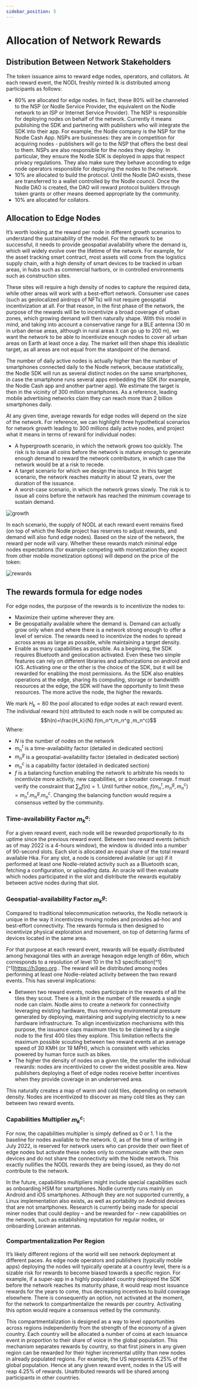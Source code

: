 ```yaml
---
sidebar_position: 5
---
```


# Allocation of Network Rewards

## Distribution Between Network Stakeholders

The token issuance aims to reward edge nodes, operators, and collators. At each reward event, the NODL freshly minted Ik is distributed among participants as follows:
- 80% are allocated for edge nodes. In fact, these 80% will be channeled to the NSP (or Nodle Service Provider, the equivalent on the Nodle network to an ISP or Internet Service Provider). The NSP is responsible for deploying nodes on behalf of the network. Currently it means publishing the SDK and partnering with publishers who will integrate the SDK into their app. For example, the Nodle company is the NSP for the Nodle Cash App. NSPs are businesses: they are in competition for acquiring nodes - publishers will go to the NSP that offers the best deal to them. NSPs are also responsible for the nodes they deploy. In particular, they ensure the Nodle SDK is deployed in apps that respect privacy regulations. They also make sure they behave according to edge node operators responsible for deploying the nodes to the network. 
- 10% are allocated to build the protocol. Until the Nodle DAO exists, these are transferred to a wallet controlled by the Nodle council. Once the Nodle DAO is created, the DAO will reward protocol builders through token grants or other means deemed appropriate by the community.
- 10% are allocated for collators.

## Allocation to Edge Nodes

It’s worth looking at the reward per node in different growth scenarios to understand the sustainability of the model. For the network to be successful, it needs to provide geospatial availability where the demand is, which will widely evolve over the lifetime of the network. For example, for the asset tracking smart contract, most assets will come from the logistics supply chain, with a high density of smart devices to be tracked in urban areas, in hubs such as commercial harbors, or in controlled environments such as construction sites. 

These sites will require a high density of nodes to capture the required data, while other areas will work with a best-effort network. Consumer use cases (such as geolocalized airdrops of NFTs) will not require geospatial incentivization at all. For that reason, in the first phase of the network, the purpose of the rewards will be to incentivize a broad coverage of urban zones, which growing demand will then naturally shape. With this model in mind, and taking into account a conservative range for a BLE antenna (30 m in urban dense areas, although in rural areas it can go up to 200 m), we want the network to be able to incentivize enough nodes to cover all urban areas on Earth at least once a day. The market will then shape this idealistic target, as all areas are not equal from the standpoint of the demand.

The number of daily active nodes is actually higher than the number of smartphones connected daily to the Nodle network, because statistically, the Nodle SDK will run as several distinct nodes on the same smartphones, in case the smartphone runs several apps embedding the SDK (for example, the Nodle Cash app and another partner app). We estimate the target is then in the vicinity of 300 million smartphones. As a reference, leading mobile advertising networks claim they can reach more than 2 billion smartphones daily.

At any given time, average rewards for edge nodes will depend on the size of the network. For reference, we can highlight three hypothetical scenarios for network growth leading to 300 millions daily active nodes, and project what it means in terms of reward for individual nodes:
- A hypergrowth scenario, in which the network grows too quickly. The risk is to issue all coins before the network is mature enough to generate enough demand to reward the network contributors, in which case the network would be at a risk to recede.
- A target scenario for which we design the issuance. In this target scenario, the network reaches maturity in about 12 years, over the duration of  the issuance.
- A worst-case scenario, in which the network grows slowly. The risk is to issue all coins before the network has reached the minimum coverage to sustain demand.

![growth](/static/img/docs/token/scenarios.jpg)

In each scenario, the supply of NODL at each reward event remains fixed (on top of which the Nodle project has reserves to adjust rewards, and demand will also fund edge nodes). Based on the size of the network, the reward per node will vary. Whether these rewards match minimal edge nodes expectations (for example competing with monetization they expect from other mobile monetization options) will depend on the price of the token:

![rewards](/static/img/docs/token/rewards.jpg)

## The rewards formula for edge nodes

For edge nodes, the purpose of the rewards is to incentivize the nodes to:
- Maximize their uptime wherever they are.
- Be geospatially available where the demand is. Demand can actually grow only when and where there is a network strong enough to offer a level of service. The rewards need to incentivize the nodes to spread across areas as large as possible, while maintaining a target density.
- Enable as many capabilities as possible. As a beginning, the SDK requires Bluetooth and geolocation activated. Even these two simple features can rely on different libraries and authorizations on android and iOS. Activating one or the other is the choice of the SDK, but it will be rewarded for enabling the most permissions. As the SDK also enables operations at the edge, sharing its computing, storage or bandwidth resources at the edge, the SDK will have the opportunity to limit these resources. The more active the node, the higher the rewards.
 
We mark $H_k=80% I_k$ the pool allocated to edge nodes at each reward event. The individual reward h(n) attributed to each node n will be computed as:
$$h(n)=\frac{H_k}{N}.f(m_n^t,m_n^g ,m_n^c)$$
Where:

- $N$ is the number of nodes on the network
- $m_n^t$ is a time-availability factor (detailed in dedicated section)
- $m_n^g$ is a geospatial-availability factor (detailed in dedicated section)
- $m_n^c$ is a capability factor (detailed in dedicated section)
- $f$ is a balancing function enabling the network to arbitrate his needs to incentivize more activity, new capabilities, or a broader coverage. f must verify the constraint that $\sum_n f(n)=1$. Until further notice, $f(m_n^t,m_n^g,m_n^c) =m_n^t.m_n^g.m_n^c$. Changing the balancing function would require a consensus vetted by the community.


### Time-availability Factor $m_k^a$:

For a given reward event, each node will be rewarded proportionally to its uptime since the previous reward event. Between two reward events (which as of may 2022 is a 4-hours window), the window is divided into a number of 90-second slots. Each slot is allocated an equal share of the total reward available Hka. For any slot, a node is considered available (or up) if it performed at least one Nodle-related activity such as a Bluetooth scan, fetching a configuration, or uploading data. An oracle will then evaluate which nodes participated in the slot and distribute the rewards equitably between active nodes during that slot.

### Geospatial-availability Factor $m_k^g$:

Compared to traditional telecommunication networks, the Nodle network is unique in the way it incentivizes moving nodes and provides ad-hoc and best-effort connectivity. The rewards formula is then designed to incentivize physical exploration and movement, on top of deterring farms of devices located in the same area.

For that purpose at each reward event, rewards will be equally distributed among hexagonal tiles with an average hexagon edge length of 66m, which corresponds to a resolution of level 10 in the h3 specification[^1] [^1]https://h3geo.org . The reward will be distributed among nodes performing at least one Nodle-related activity between the two reward events. This has several implications:

- Between two reward events, nodes participate in the rewards of all the tiles they scout. There is a limit in the number of tile rewards a single node can claim. Nodle aims to create a network for connectivity leveraging existing hardware, thus removing environmental pressure generated by deploying, maintaining and supplying electricity to a new hardware infrastructure. To align incentivization mechanisms with this purpose, the issuance caps maximum tiles to be claimed by a single node to the first 400 tiles they explore. This limitation reflects the maximum possible scouting between two reward events at an average speed of 30 KMH (or 19 MPH), which is consistent with vehicles powered by human force such as bikes.
- The higher the density of nodes on a given tile, the smaller the individual rewards: nodes are incentivized to cover the widest possible area. New publishers deploying a fleet of edge nodes receive better incentives when they provide coverage in an underserved area.

This naturally creates a map of warm and cold tiles, depending on network density. Nodes are incentivized to discover as many cold tiles as they can between two reward events.



### Capabilities Multiplier $m_k^c$:

For now, the capabilities multiplier is simply defined as 0 or 1. 1 is the baseline for nodes available to the network. 0, as of the time of writing in July 2022, is reserved for network users who can provide their own fleet of edge nodes but activate these nodes only to communicate with their own devices and do not share the connectivity with the Nodle network. This exactly nullifies the NODL rewards they are being issued, as they do not contribute to the network.

In the future, capabilities multipliers might include special capabilities such as onboarding HSM for smartphones. Nodle currently runs mainly on Android and iOS smartphones. Although they are not supported currently, a Linux implementation also exists, as well as portability on Android devices that are not smartphones. Research is currently being made for special miner nodes that could deploy – and be rewarded for – new capabilities on the network, such as establishing reputation for regular nodes, or onboarding Lorawan antennas.

### Compartmentalization Per Region

It’s likely different regions of the world will see network deployment at different paces. As edge node operators and publishers (typically mobile apps) deploying the nodes will typically operate at a country level, there is a sizable risk for rewards to become biased towards a specific region. For example, if a super-app in a highly populated country deployed the SDK before the network reaches its maturity phase, it would reap most issuance rewards for the years to come, thus decreasing incentives to build coverage elsewhere. There is consequently an option, not activated at the moment, for the network to compartmentalize the rewards per country. Activating this option would require a consensus vetted by the community.

This compartmentalization is designed as a way to level opportunities across regions independently from the strength of the economy of a given country. Each country will be allocated a number of coins at each issuance event in proportion to their share of voice in the global population. This mechanism separates rewards by country, so that first joiners in any given region can be rewarded for their higher incremental utility than new nodes in already populated regions. For example, the US represents 4.25% of the global population. Hence at any given reward event, nodes in the US will reap 4.25% of rewards. Unattributed rewards will be shared among participants in other countries.

